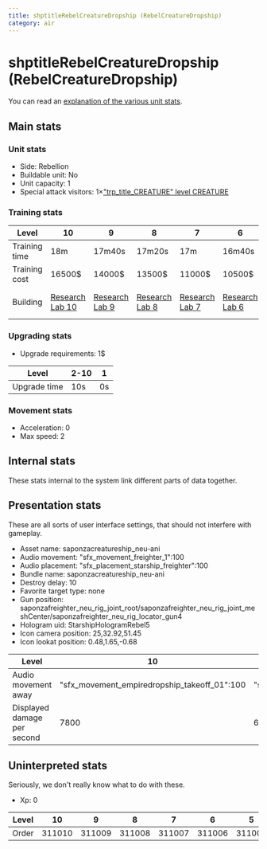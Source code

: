 ```yaml
---
title: shptitleRebelCreatureDropship (RebelCreatureDropship)
category: air
---
```


# shptitleRebelCreatureDropship (RebelCreatureDropship)

You can read an [explanation  of the various unit stats](unitexplained.md).

## Main stats

### Unit stats

  * Side: Rebellion
  * Buildable unit: No
  * Unit capacity: 1
  * Special attack visitors: 1×["trp_title_CREATURE" level CREATURE](CREATURE.html)

### Training stats

|Level        |10                                     |9                                     |8                                     |7                                     |6                                     |5                                     |4                                     |3                                     |2                                     |1                                           |
|-------------|---------------------------------------|--------------------------------------|--------------------------------------|--------------------------------------|--------------------------------------|--------------------------------------|--------------------------------------|--------------------------------------|--------------------------------------|--------------------------------------------|
|Training time|18m                                    |17m40s                                |17m20s                                |17m                                   |16m40s                                |16m20s                                |16m                                   |15m40s                                |15m20s                                |15m                                         |
|Training cost|16500$                                 |14000$                                |13500$                                |11000$                                |10500$                                |8000$                                 |7500$                                 |5000$                                 |4500$                                 |4000$                                       |
|Building     |[Research Lab 10](rebelOffenseLab.html)|[Research Lab 9](rebelOffenseLab.html)|[Research Lab 8](rebelOffenseLab.html)|[Research Lab 7](rebelOffenseLab.html)|[Research Lab 6](rebelOffenseLab.html)|[Research Lab 5](rebelOffenseLab.html)|[Research Lab 4](rebelOffenseLab.html)|[Research Lab 3](rebelOffenseLab.html)|[Research Lab 2](rebelOffenseLab.html)|[Starship Command 9](rebelFleetCommand.html)|


### Upgrading stats

  * Upgrade requirements: 1$

|Level       |2-10|1 |
|------------|----|--|
|Upgrade time|10s |0s|


### Movement stats

  * Acceleration: 0
  * Max speed: 2

## Internal stats

These stats internal to the system link different parts of data together.


## Presentation stats

These are all sorts of user interface settings, that should not interfere with gameplay.

  * Asset name: saponzacreatureship_neu-ani
  * Audio movement: "sfx_movement_freighter_1":100
  * Audio placement: "sfx_placement_starship_freighter":100
  * Bundle name: saponzacreatureship_neu-ani
  * Destroy delay: 10
  * Favorite target type: none
  * Gun position: saponzafreighter_neu_rig_joint_root/saponzafreighter_neu_rig_joint_meshCenter/saponzafreighter_neu_rig_locator_gun4
  * Hologram uid: StarshipHologramRebel5
  * Icon camera position: 25,32.92,51.45
  * Icon lookat position: 0.48,1.65,-0.68

|Level                      |10                                          |9                                           |8                                           |7                                           |6                                           |5                                           |4                                           |3                                           |2                                           |1          |
|---------------------------|--------------------------------------------|--------------------------------------------|--------------------------------------------|--------------------------------------------|--------------------------------------------|--------------------------------------------|--------------------------------------------|--------------------------------------------|--------------------------------------------|-----------|
|Audio movement away        |"sfx_movement_empiredropship_takeoff_01":100|"sfx_movement_empiredropship_takeoff_01":100|"sfx_movement_empiredropship_takeoff_01":100|"sfx_movement_empiredropship_takeoff_01":100|"sfx_movement_empiredropship_takeoff_01":100|"sfx_movement_empiredropship_takeoff_01":100|"sfx_movement_empiredropship_takeoff_01":100|"sfx_movement_empiredropship_takeoff_01":100|"sfx_movement_empiredropship_takeoff_01":100|(not found)|
|Displayed damage per second|7800                                        |6760                                        |6240                                        |5730                                        |5200                                        |4680                                        |3120                                        |2730                                        |2350                                        |1950       |


## Uninterpreted stats

Seriously, we don't really know what to do with these.

  * Xp: 0

|Level|10    |9     |8     |7     |6     |5     |4     |3     |2     |1     |
|-----|------|------|------|------|------|------|------|------|------|------|
|Order|311010|311009|311008|311007|311006|311005|311004|311003|311002|311001|


